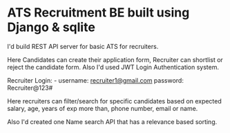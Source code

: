# ATS Recruitment BE built using Django & sqlite

I'd build REST API server for basic ATS for recruiters.

Here Candidates can create their application form, Recruiter can shortlist or reject the candidate form. Also I'd used JWT Login Authentication system.

Recruiter Login: -
username:  recruiter1@gmail.com
password: Recruiter@123#

Here recruiters can filter/search for specific candidates based on expected salary, age, years of exp more than, phone number, email or name.

Also I'd created one Name search API that has a relevance based sorting.
